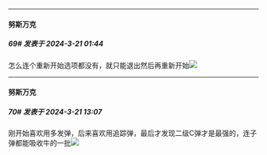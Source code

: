 ﻿
*****

####  努斯万克  
##### 69#       发表于 2024-3-21 01:44

怎么连个重新开始选项都没有，就只能退出然后再重新开始<img src="https://static.saraba1st.com/image/smiley/face2017/004.gif" referrerpolicy="no-referrer">


*****

####  努斯万克  
##### 70#       发表于 2024-3-21 13:07

刚开始喜欢用多发弹，后来喜欢用追踪弹，最后才发现二级C弹才是最强的，连子弹都能吸收牛的一批<img src="https://static.saraba1st.com/image/smiley/face2017/067.png" referrerpolicy="no-referrer">

